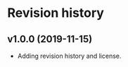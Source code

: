 Revision history
=====================



v1.0.0 (2019-11-15)
----------------------

* Adding revision history and license.
